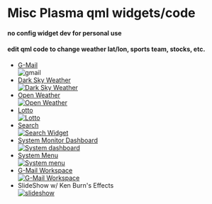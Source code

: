 # Misc Plasma qml widgets/code
#### no config widget dev for personal use <br>
#### edit qml code to change weather lat/lon, sports team, stocks, etc. <br>

* [G-Mail](https://github.com/txhammer68/qml/blob/master/G-Mail.zip)<br>
![gmail](gmail.png)<br>
* [Dark Sky Weather](https://github.com/txhammer68/qml/blob/master/DarkSky.zip)<br>
[![Dark Sky Weather](dark-sky.png)](https://github.com/txhammer68/qml/blob/master/DarkSky.zip) <br>
* [Open Weather](https://github.com/txhammer68/qml/blob/master/OpenWeather.zip)<br>
[![Open Weather](OpenWeather.png)](https://github.com/txhammer68/qml/blob/master/OpenWeather.zip) <br>
* [Lotto](https://github.com/txhammer68/qml/blob/master/Lotto.zip)<br>
[![Lotto](lotto.png)](https://github.com/txhammer68/qml/blob/master/Lotto.zip) <br>
* [Search](https://github.com/txhammer68/qml/blob/master/org.kde.search.zip)<br>
[![Search Widget](search.png)](https://github.com/txhammer68/qml/blob/master/org.kde.search.zip)
* [System Monitor Dashboard](https://github.com/txhammer68/qml/blob/master/SystemDashboard.zip)<br>
 [![System dashboard](dashboard.png)](https://github.com/txhammer68/qml/blob/master/SystemDashboard.zip)
* [System Menu](https://github.com/txhammer68/qml/blob/master/system-menu.zip) <br>
 [![System menu](system-menu.png)](https://github.com/txhammer68/qml/blob/master/system-menu.zip)
* [G-Mail Workspace](https://github.com/txhammer68/qml/blob/master/gmail/gmail.zip)<br>
 [![G-Mail Workspace](Screenshot_gmail.png)](https://github.com/txhammer68/qml/blob/master/gmail/gmail.zip)
 * SlideShow w/ Ken Burn's Effects<br>
 [![slideshow](slideshow.png)](https://github.com/txhammer68/qml/blob/master/slideshow.zip)
